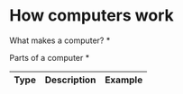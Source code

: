 # How computers work

What makes a computer?
* 

Parts of a computer
* 

Type| Description| Example
---- | ---- | ----